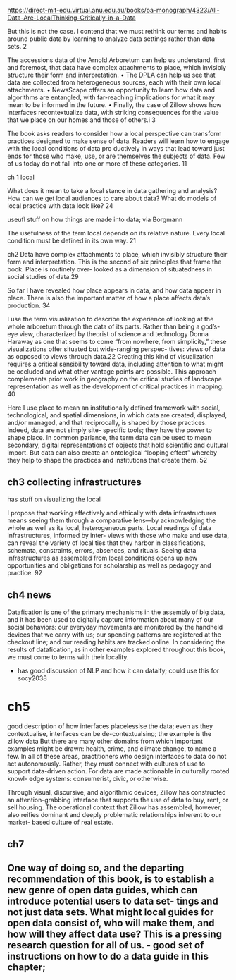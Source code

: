 https://direct-mit-edu.virtual.anu.edu.au/books/oa-monograph/4323/All-Data-Are-LocalThinking-Critically-in-a-Data

But this is not the case. I contend that we must rethink our terms and habits around public data by learning to analyze data settings rather than data sets. 2

The accessions data of the Arnold Arboretum can help us understand, first and foremost, that data have complex attachments to place, which invisibly structure their form and interpretation.  • The DPLA can help us see that data are collected from heterogeneous sources, each with their own local attachments. • NewsScape offers an opportunity to learn how data and algorithms are entangled, with far-reaching implications for what it may mean to be informed in the future. • Finally, the case of Zillow shows how interfaces recontextualize data, with striking consequences for the value that we place on our homes and those of others.i 3

The book asks readers to consider how a local perspective can transform practices designed to make sense of data. Readers will learn how to engage with the local conditions of data pro ductively in ways that lead toward just ends for those who make, use, or are themselves the subjects of data. Few of us today do not fall into one or more of these categories. 11

ch 1 local

What does it mean to take a local stance in data gathering
and analysis? How can we get local audiences to care about data? What do models of local practice with data look like? 24

useufl stuff on how things are made into data; via Borgmann

The usefulness of the term local depends on its relative nature. Every local condition must be defined in its own way. 21

ch2
Data have complex attachments to place, which invisibly structure their form and interpretation. This is the second of six principles that frame the book. Place is routinely over- looked as a dimension of situatedness in social studies of data.29

So far I have revealed how place appears in data, and how data appear in place. There is also the important matter of how a place affects data’s production. 34

I use the term visualization to describe the experience of looking at the whole arboretum through the data of its parts. Rather than being a god’s-eye view, characterized by theorist of science and technology Donna Haraway as one that seems to come “from nowhere, from simplicity,” these visualizations offer situated but wide-ranging perspec- tives: views of data as opposed to views through data.22 Creating this kind of visualization requires a critical sensibility toward data, including attention to what might be occluded and what other vantage points are possible. This approach complements prior work in geography on the critical studies of landscape representation as well as the development of critical practices in mapping. 40

Here I use place to mean an institutionally defined framework with social, technological, and spatial dimensions, in which data are created, displayed, and/or managed, and that reciprocally, is shaped by those practices. Indeed, data are not simply site- specific tools; they have the power to shape place. In common parlance, the term data can be used to mean secondary, digital representations of objects that hold scientific and cultural import. But data can also create an ontological “looping effect” whereby they help to shape the practices and institutions that create them. 52

## ch3 collecting infrastructures

has stuff on visualizing the local

I propose that working effectively and ethically with data infrastructures means seeing them through a comparative lens—by acknowledging the whole as well as its local, heterogeneous parts. Local readings of data infrastructures, informed by inter- views with those who make and use data, can reveal the variety of local ties that they harbor in classifications, schemata, constraints, errors, absences, and rituals. Seeing data infrastructures as assembled from local conditions opens up new opportunities and obligations for scholarship as well as pedagogy and practice. 92

## ch4 news

Datafication is one of the primary mechanisms in the assembly of big data, and it has been used to digitally capture information about many of our social behaviors: our everyday movements are monitored by the handheld devices that we carry with us; our spending patterns are registered at the checkout line; and our reading habits are tracked online. In considering the results of datafication, as in other examples explored throughout this book, we must come to terms with their locality.

- has good discussion of NLP and how it can dataify; could use this for socy2038


# ch5

good description of how interfaces placelessise the data; even as they contextualise, interfaces can be de-contextualsing; the example is the zillow data But there are many other domains from which important examples might be drawn: health, crime, and climate change, to name a few. In all of these areas, practitioners who design interfaces to data do not act autonomously. Rather, they must connect with cultures of use to support data-driven action. For data are made actionable in culturally rooted knowl- edge systems: consumerist, civic, or otherwise.

Through visual, discursive, and algorithmic devices, Zillow has constructed an attention-grabbing interface that supports the use of data to buy, rent, or sell housing. The operational context that Zillow has assembled, however, also reifies dominant and deeply problematic relationships inherent to our market- based culture of real estate.

## ch7

One way of doing so, and the departing recommendation of this book, is to establish a new genre of open data guides, which can introduce potential users to data set- tings and not just data sets. What might local guides for open data consist of, who will make them, and how will they affect data use? This is a pressing research question for all of us. - good set of instructions on how to do a data guide in this chapter; 
- 
